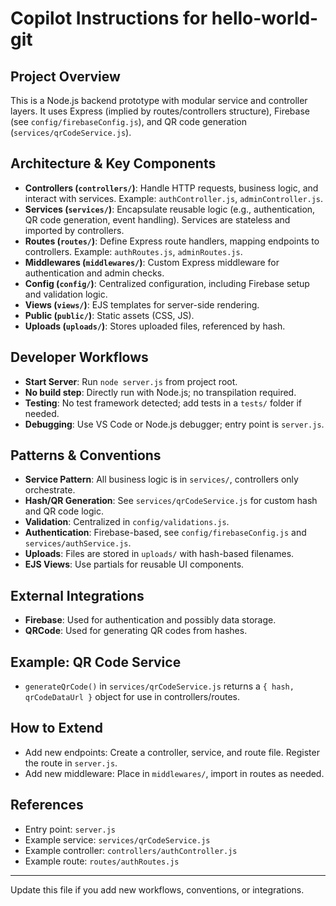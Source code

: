 # Copilot Instructions for hello-world-git

## Project Overview
This is a Node.js backend prototype with modular service and controller layers. It uses Express (implied by routes/controllers structure), Firebase (see `config/firebaseConfig.js`), and QR code generation (`services/qrCodeService.js`).

## Architecture & Key Components
- **Controllers (`controllers/`)**: Handle HTTP requests, business logic, and interact with services. Example: `authController.js`, `adminController.js`.
- **Services (`services/`)**: Encapsulate reusable logic (e.g., authentication, QR code generation, event handling). Services are stateless and imported by controllers.
- **Routes (`routes/`)**: Define Express route handlers, mapping endpoints to controllers. Example: `authRoutes.js`, `adminRoutes.js`.
- **Middlewares (`middlewares/`)**: Custom Express middleware for authentication and admin checks.
- **Config (`config/`)**: Centralized configuration, including Firebase setup and validation logic.
- **Views (`views/`)**: EJS templates for server-side rendering.
- **Public (`public/`)**: Static assets (CSS, JS).
- **Uploads (`uploads/`)**: Stores uploaded files, referenced by hash.

## Developer Workflows
- **Start Server**: Run `node server.js` from project root.
- **No build step**: Directly run with Node.js; no transpilation required.
- **Testing**: No test framework detected; add tests in a `tests/` folder if needed.
- **Debugging**: Use VS Code or Node.js debugger; entry point is `server.js`.

## Patterns & Conventions
- **Service Pattern**: All business logic is in `services/`, controllers only orchestrate.
- **Hash/QR Generation**: See `services/qrCodeService.js` for custom hash and QR code logic.
- **Validation**: Centralized in `config/validations.js`.
- **Authentication**: Firebase-based, see `config/firebaseConfig.js` and `services/authService.js`.
- **Uploads**: Files are stored in `uploads/` with hash-based filenames.
- **EJS Views**: Use partials for reusable UI components.

## External Integrations
- **Firebase**: Used for authentication and possibly data storage.
- **QRCode**: Used for generating QR codes from hashes.

## Example: QR Code Service
- `generateQrCode()` in `services/qrCodeService.js` returns a `{ hash, qrCodeDataUrl }` object for use in controllers/routes.

## How to Extend
- Add new endpoints: Create a controller, service, and route file. Register the route in `server.js`.
- Add new middleware: Place in `middlewares/`, import in routes as needed.

## References
- Entry point: `server.js`
- Example service: `services/qrCodeService.js`
- Example controller: `controllers/authController.js`
- Example route: `routes/authRoutes.js`

---
Update this file if you add new workflows, conventions, or integrations.
